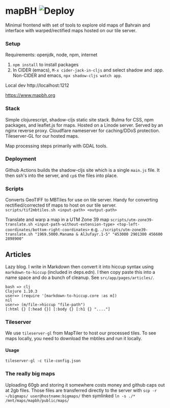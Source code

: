 # mapBH ![Deploy](https://github.com/AHAAAAAAA/mapbh/workflows/Deploy/badge.svg)

Minimal frontend with set of tools to explore old maps of Bahrain and interface with warped/rectified maps hosted on our tile server.

### Setup

Requirements: openjdk, node, npm, internet
1. `npm install` to install packages
2. In CIDER (emacs), `M-x cider-jack-in-cljs` and select shadow and :app. Non-CIDER and emacs, `npx shadow-cljs watch app`.


Local dev http://localhost:1212

https://www.mapbh.org


### Stack

Simple clojurescript, shadow-cljs static site stack. Bulma for CSS, npm packages, and leaflet.js for maps. Hosted on a Linode server. Served by an nginx reverse proxy. Cloudflare nameserver for caching/DDoS protection. Tileserver-GL for our hosted maps.

Map processing steps primarily with GDAL tools.

### Deployment

Github Actions builds the shadow-cljs site which is a single `main.js` file. It then ssh's into the server, and `cp`s the files into place.

### Scripts
Converts GeoTIFF to MBTiles for use on tile server. Handy for converting rectified/corrected tif maps to host on our tile server.
`scripts/tif2mbtiles.sh <input-path> <output-path>`

Translate and warp a map in a UTM Zone 39 map
`scripts/utm-zone39-translate.sh <input-path-without-extension-type> <top-left-coordinates/bottom-right-coordinates>`
e.g. `./scripts/utm-zone39-translate.sh "1969.5000.Manama & AlJufayr.1-5" "453000 2901300 456600 2898900"`

## Articles

Lazy blog. I write in Markdown then convert it into hiccup syntax using `markdown-to-hiccup` (included in deps.edn). I then copy paste this into a name space and do a bunch of cleanup. See `src/app/pages/articles/`.

```
bash => clj
Clojure 1.10.3
user=> (require '[markdown-to-hiccup.core :as m])
nil
user=> (m/file->hiccup "file-path")
[:html {} [:head {}] [:body {} [:h1 {} "...."]
```

### Tileserver

We use `tileserver-gl` from MapTiler to host our processed tiles. To see maps locally, you need to download the mbtiles and run it locally.

#### Usage

`tileserver-gl -c tile-config.json`


### The really big maps

Uploading 60gb and storing it somewhere costs money and github caps out at 2gb files. Those files are transferred directly to the server with `scp -r ~/bigmaps/ user@hostname:bigmaps/` then symlinked `ln -s ./* /mnt/maps/mapbh/public/maps/`
